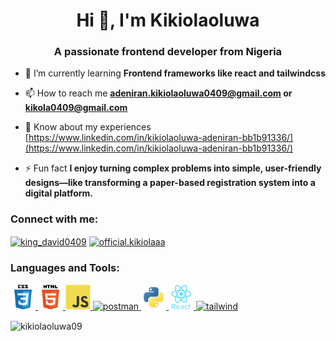 <h1 align="center">Hi 👋, I'm Kikiolaoluwa</h1>
<h3 align="center">A passionate frontend developer from Nigeria</h3>

- 🌱 I’m currently learning **Frontend frameworks like react and tailwindcss**

- 📫 How to reach me **adeniran.kikiolaoluwa0409@gmail.com or kikola0409@gmail.com**

- 📄 Know about my experiences [https://www.linkedin.com/in/kikiolaoluwa-adeniran-bb1b91336/](https://www.linkedin.com/in/kikiolaoluwa-adeniran-bb1b91336/)

- ⚡ Fun fact **I enjoy turning complex problems into simple, user-friendly designs—like transforming a paper-based registration system into a digital platform.**

<h3 align="left">Connect with me:</h3>
<p align="left">
<a href="https://dev.to/king_david0409" target="blank"><img align="center" src="https://raw.githubusercontent.com/rahuldkjain/github-profile-readme-generator/master/src/images/icons/Social/devto.svg" alt="king_david0409" height="30" width="40" /></a>
<a href="https://instagram.com/official.kikiolaaa" target="blank"><img align="center" src="https://raw.githubusercontent.com/rahuldkjain/github-profile-readme-generator/master/src/images/icons/Social/instagram.svg" alt="official.kikiolaaa" height="30" width="40" /></a>
</p>

<h3 align="left">Languages and Tools:</h3>
<p align="left"> <a href="https://www.w3schools.com/css/" target="_blank" rel="noreferrer"> <img src="https://raw.githubusercontent.com/devicons/devicon/master/icons/css3/css3-original-wordmark.svg" alt="css3" width="40" height="40"/> </a> <a href="https://www.w3.org/html/" target="_blank" rel="noreferrer"> <img src="https://raw.githubusercontent.com/devicons/devicon/master/icons/html5/html5-original-wordmark.svg" alt="html5" width="40" height="40"/> </a> <a href="https://developer.mozilla.org/en-US/docs/Web/JavaScript" target="_blank" rel="noreferrer"> <img src="https://raw.githubusercontent.com/devicons/devicon/master/icons/javascript/javascript-original.svg" alt="javascript" width="40" height="40"/> </a> <a href="https://postman.com" target="_blank" rel="noreferrer"> <img src="https://www.vectorlogo.zone/logos/getpostman/getpostman-icon.svg" alt="postman" width="40" height="40"/> </a> <a href="https://www.python.org" target="_blank" rel="noreferrer"> <img src="https://raw.githubusercontent.com/devicons/devicon/master/icons/python/python-original.svg" alt="python" width="40" height="40"/> </a> <a href="https://reactjs.org/" target="_blank" rel="noreferrer"> <img src="https://raw.githubusercontent.com/devicons/devicon/master/icons/react/react-original-wordmark.svg" alt="react" width="40" height="40"/> </a> <a href="https://tailwindcss.com/" target="_blank" rel="noreferrer"> <img src="https://www.vectorlogo.zone/logos/tailwindcss/tailwindcss-icon.svg" alt="tailwind" width="40" height="40"/> </a> </p>

<p><img align="center" src="https://github-readme-stats.vercel.app/api/top-langs?username=kikiolaoluwa09&show_icons=true&locale=en&layout=compact" alt="kikiolaoluwa09" /></p>
